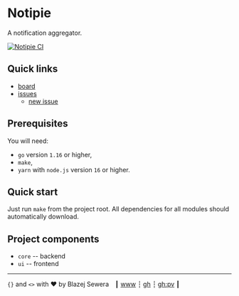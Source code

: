 # Notipie
A notification aggregator.

[![Notipie CI](https://github.com/blazejsewera/notipie/actions/workflows/ci.yml/badge.svg)](https://github.com/blazejsewera/notipie/actions/workflows/ci.yml)

## Quick links
- [board](https://github.com/blazejsewera/notipie/projects/1)
- [issues](https://github.com/blazejsewera/notipie/issues)
  - [new issue](https://github.com/blazejsewera/notipie/issues/new)

## Prerequisites
You will need:
- `go` version `1.16` or higher,
- `make`,
- `yarn` with `node.js` version `16` or higher.

## Quick start
Just run `make` from the project root. All dependencies for all modules should
automatically download.

## Project components
- `core` -- backend
- `ui` -- frontend

---------------------------------------------------------------------------------

`{}` and `<>` with ❤️ by Blazej Sewera&emsp;┃ [www](https://www.blazejsewera.pl) ┆
[gh](https://github.com/blazejsewera) ┆ [gh:pv](https://github.com/sewera) ┃
